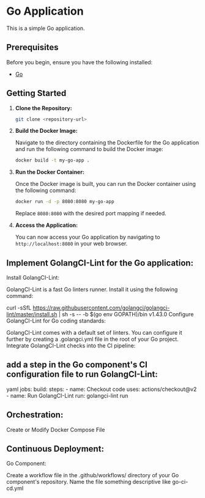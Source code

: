 # Go Application

This is a simple Go application.

## Prerequisites

Before you begin, ensure you have the following installed:

- [Go](https://golang.org/dl/)

## Getting Started

1. **Clone the Repository:**

    ```bash
    git clone <repository-url>
    ```

2. **Build the Docker Image:**

    Navigate to the directory containing the Dockerfile for the Go application and run the following command to build the Docker image:

    ```bash
    docker build -t my-go-app .
    ```

3. **Run the Docker Container:**

    Once the Docker image is built, you can run the Docker container using the following command:

    ```bash
    docker run -d -p 8080:8080 my-go-app
    ```

    Replace `8080:8080` with the desired port mapping if needed.

4. **Access the Application:**

    You can now access your Go application by navigating to `http://localhost:8080` in your web browser.

##   Implement GolangCI-Lint for the Go application:
Install GolangCI-Lint:

GolangCI-Lint is a fast Go linters runner. Install it using the following command:

curl -sSfL https://raw.githubusercontent.com/golangci/golangci-lint/master/install.sh | sh -s -- -b $(go env GOPATH)/bin v1.43.0
Configure GolangCI-Lint for Go coding standards:

GolangCI-Lint comes with a default set of linters. You can configure it further by creating a .golangci.yml file in the root of your Go project.
Integrate GolangCI-Lint checks into the CI pipeline:

## add a step in the Go component's CI configuration file to run GolangCI-Lint:
yaml
jobs:
  build:
    steps:
      - name: Checkout code
        uses: actions/checkout@v2
      - name: Run GolangCI-Lint
        run: golangci-lint run
        
## Orchestration:
Create or Modify Docker Compose File
        
## Continuous Deployment:
Go Component:

Create a workflow file in the .github/workflows/ directory of your Go component's repository.
Name the file something descriptive like go-ci-cd.yml




